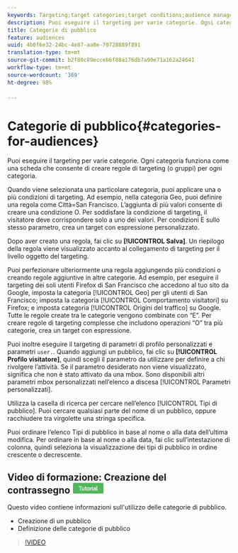 ```yaml
---
keywords: Targeting;target categories;target conditions;audience manager;custom profile parameters;visitor profile;custom user parameters;target rules
description: Puoi eseguire il targeting per varie categorie. Ogni categoria funziona come una scheda che consente di creare regole di targeting (o gruppi) per ogni categoria.
title: Categorie di pubblico
feature: audiences
uuid: 4b0f6e32-24bc-4e87-aa8e-70728889f891
translation-type: tm+mt
source-git-commit: b2f80c89ecceb6f88a176db7a90e71a162a24641
workflow-type: tm+mt
source-wordcount: '369'
ht-degree: 98%

---
```



# Categorie di pubblico{#categories-for-audiences}

Puoi eseguire il targeting per varie categorie. Ogni categoria funziona come una scheda che consente di creare regole di targeting (o gruppi) per ogni categoria.

Quando viene selezionata una particolare categoria, puoi applicare una o più condizioni di targeting. Ad esempio, nella categoria Geo, puoi definire una regola come Città=San Francisco. Lʼaggiunta di più valori consente di creare una condizione O. Per soddisfare la condizione di targeting, il visitatore deve corrispondere solo a uno dei valori. Per condizioni E sullo stesso parametro, crea un target con espressione personalizzato.

Dopo aver creato una regola, fai clic su **[!UICONTROL Salva]**. Un riepilogo della regola viene visualizzato accanto al collegamento di targeting per il livello oggetto del targeting.

Puoi perfezionare ulteriormente una regola aggiungendo più condizioni o creando regole aggiuntive in altre categorie. Ad esempio, per eseguire il targeting dei soli utenti Firefox di San Francisco che accedono al tuo sito da Google, imposta la categoria [!UICONTROL Geo] per gli utenti di San Francisco; imposta la categoria [!UICONTROL Comportamento visitatori] su Firefox; e imposta categoria [!UICONTROL Origini del traffico] su Google. Tutte le regole create tra le categorie vengono combinate con “E”. Per creare regole di targeting complesse che includono operazioni “O” tra più categorie, crea un target con espressione.

Puoi inoltre eseguire il targeting di parametri di profilo personalizzati e parametri `user.`. Quando aggiungi un pubblico, fai clic su **[!UICONTROL Profilo visitatore]**, quindi scegli il parametro da utilizzare per definire a chi rivolgere l’attività. Se il parametro desiderato non viene visualizzato, significa che non è stato attivato da una mbox. Sono disponibili altri parametri mbox personalizzati nellʼelenco a discesa [!UICONTROL Parametri personalizzati].

Utilizza la casella di ricerca per cercare nellʼelenco [!UICONTROL Tipi di pubblico]. Puoi cercare qualsiasi parte del nome di un pubblico, oppure racchiudere tra virgolette una stringa specifica.

Puoi ordinare lʼelenco Tipi di pubblico in base al nome o alla data dellʼultima modifica. Per ordinare in base al nome o alla data, fai clic sull’intestazione di colonna, quindi seleziona la visualizzazione dei tipi di pubblico in ordine crescente o decrescente.

## Video di formazione: Creazione del contrassegno ![Esercitazione sull&#39;audience](/help/assets/tutorial.png)

Questo video contiene informazioni sull&#39;utilizzo delle categorie di pubblico.

* Creazione di un pubblico
* Definizione delle categorie di pubblico

>[!VIDEO](https://video.tv.adobe.com/v/17392)